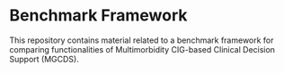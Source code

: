 # Benchmark Framework

This repository contains material related to a benchmark framework for comparing functionalities of Multimorbidity CIG-based Clinical Decision Support (MGCDS).
